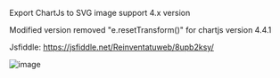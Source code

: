 Export ChartJs to SVG image support 4.x version

Modified version removed "e.resetTransform()" for chartjs version 4.4.1

Jsfiddle: https://jsfiddle.net/Reinventatuweb/8upb2ksy/


![image](https://github.com/user-attachments/assets/4172676c-4563-4eda-a1a8-21cf07f45754)
